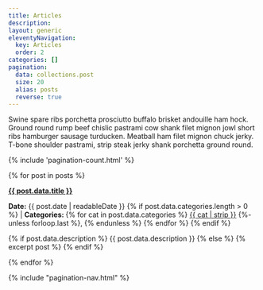 ```yaml
---
title: Articles
description: 
layout: generic
eleventyNavigation:
  key: Articles
  order: 2
categories: []
pagination:
  data: collections.post
  size: 20
  alias: posts
  reverse: true
---
```


Swine spare ribs porchetta prosciutto buffalo brisket andouille ham hock. Ground round rump beef chislic pastrami cow shank filet mignon jowl short ribs hamburger sausage turducken. Meatball ham filet mignon chuck jerky. T-bone shoulder pastrami, strip steak jerky shank porchetta ground round.

{% include 'pagination-count.html' %}

{% for post in posts %}
  <article>
    <strong>
    <a href="{{post.url}}">{{ post.data.title }}</a>
    </strong>  
    <p><strong>Date:</strong>
      {{ post.date | readableDate }}
      {% if post.data.categories.length > 0 %}
        |
        <strong>
          Categories:
        </strong>
        {% for cat in post.data.categories %}
          <a href="/categories/{{ cat | slugify }}">{{ cat | strip }}</a>
          {%- unless forloop.last %},
          {% endunless %}
        {% endfor %}
      {% endif %}
    </p>
    <p>
      {% if post.data.description %}
        {{ post.data.description }}
      {% else %}
        {% excerpt post %}
      {% endif %}
    </p>
  </article>
{% endfor %}

{% include "pagination-nav.html" %}